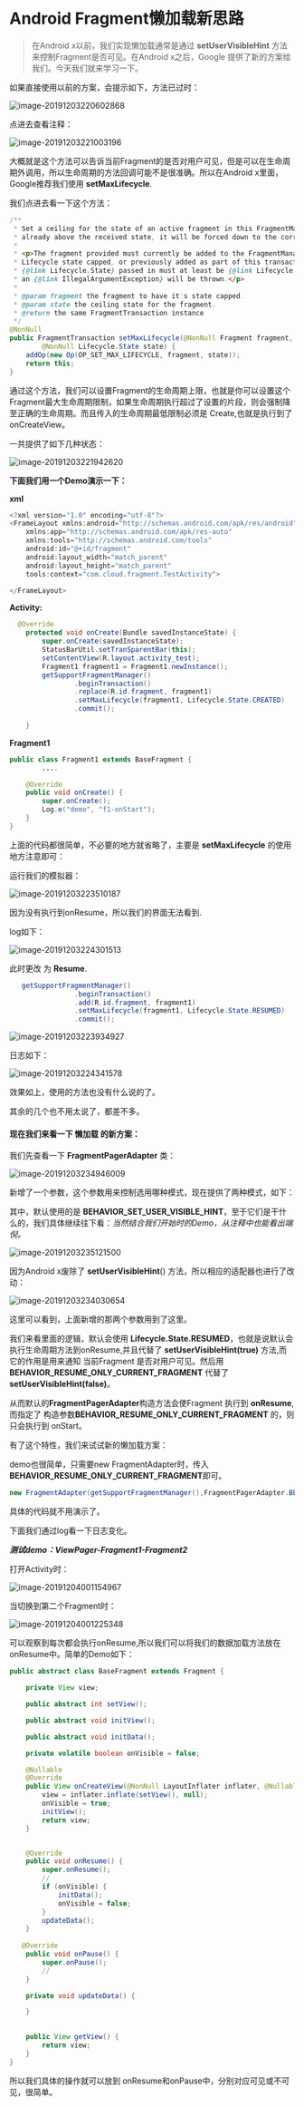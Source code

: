 # Android Fragment懒加载新思路

> 在Android  x以前，我们实现懒加载通常是通过 **setUserVisibleHint** 方法来控制Fragment是否可见。在Android x之后，Google 提供了新的方案给我们。今天我们就来学习一下。



如果直接使用以前的方案，会提示如下，方法已过时：

![image-20191203220602868](https://tva1.sinaimg.cn/large/006tNbRwly1g9jvxhih7gj30yq04st9g.jpg)



点进去查看注释：

![image-20191203221003196](https://tva1.sinaimg.cn/large/006tNbRwly1g9jw1m0xp3j31fq0jowjp.jpg)

大概就是这个方法可以告诉当前Fragment的是否对用户可见，但是可以在生命周期外调用，所以生命周期的方法回调可能不是很准确。所以在Android x里面，Google推荐我们使用 **setMaxLifecycle**.



我们点进去看一下这个方法：

```java
/**
 * Set a ceiling for the state of an active fragment in this FragmentManager. If fragment is
 * already above the received state, it will be forced down to the correct state.
 *
 * <p>The fragment provided must currently be added to the FragmentManager to have it's
 * Lifecycle state capped, or previously added as part of this transaction. The
 * {@link Lifecycle.State} passed in must at least be {@link Lifecycle.State#CREATED}, otherwise
 * an {@link IllegalArgumentException} will be thrown.</p>
 *
 * @param fragment the fragment to have it's state capped.
 * @param state the ceiling state for the fragment.
 * @return the same FragmentTransaction instance
 */
@NonNull
public FragmentTransaction setMaxLifecycle(@NonNull Fragment fragment,
        @NonNull Lifecycle.State state) {
    addOp(new Op(OP_SET_MAX_LIFECYCLE, fragment, state));
    return this;
}
```

通过这个方法，我们可以设置Fragment的生命周期上限，也就是你可以设置这个Fragment最大生命周期限制，如果生命周期执行超过了设置的片段，则会强制降至正确的生命周期。而且传入的生命周期最低限制必须是 Create,也就是执行到了onCreateView。



一共提供了如下几种状态：

![image-20191203221942620](https://tva1.sinaimg.cn/large/006tNbRwly1g9jwbo2bnej30ui0u0alw.jpg)





**下面我们用一个Demo演示一下：**

**xml**

```java
<?xml version="1.0" encoding="utf-8"?>
<FrameLayout xmlns:android="http://schemas.android.com/apk/res/android"
    xmlns:app="http://schemas.android.com/apk/res-auto"
    xmlns:tools="http://schemas.android.com/tools"
    android:id="@+id/fragment"
    android:layout_width="match_parent"
    android:layout_height="match_parent"
    tools:context="com.cloud.fragment.TestActivity">

</FrameLayout>
```

**Activity:**

```java
  @Override
    protected void onCreate(Bundle savedInstanceState) {
        super.onCreate(savedInstanceState);
        StatusBarUtil.setTranSparentBar(this);
        setContentView(R.layout.activity_test);
        Fragment1 fragment1 = Fragment1.newInstance();
        getSupportFragmentManager()
                .beginTransaction()
                .replace(R.id.fragment, fragment1)
                .setMaxLifecycle(fragment1, Lifecycle.State.CREATED)
                .commit();
        
    }
```

**Fragment1**

```JAVA
public class Fragment1 extends BaseFragment {
 		....

    @Override
    public void onCreate() {
        super.onCreate();
        Log.e("demo", "f1-onStart");
    }
}
```

上面的代码都很简单，不必要的地方就省略了，主要是 **setMaxLifecycle** 的使用地方注意即可：



运行我们的模拟器：

![image-20191203223510187](https://tva1.sinaimg.cn/large/006tNbRwly1g9jwrr4ud2j30dg0s60v1.jpg)



因为没有执行到onResume，所以我们的界面无法看到.

log如下：

![image-20191203224301513](https://tva1.sinaimg.cn/large/006tNbRwly1g9jwzx0iadj31180863zj.jpg)





此时更改 为 **Resume**.

```java
   getSupportFragmentManager()
                .beginTransaction()
                .add(R.id.fragment, fragment1)
                .setMaxLifecycle(fragment1, Lifecycle.State.RESUMED)
                .commit();
```

![image-20191203223934927](https://tva1.sinaimg.cn/large/006tNbRwly1g9jwwcakqpj30dg0s6di9.jpg)

日志如下：

![image-20191203224341578](https://tva1.sinaimg.cn/large/006tNbRwly1g9jx0lxkapj311w0ccwge.jpg)

效果如上，使用的方法也没有什么说的了。

其余的几个也不用太说了，都差不多。





#### 现在我们来看一下 **懒加载** 的新方案：

我们先查看一下 **FragmentPagerAdapter** 类：

![image-20191203234946009](https://tva1.sinaimg.cn/large/006tNbRwly1g9jyxd0x3lj30zy05iaaw.jpg)

新增了一个参数，这个参数用来控制选用哪种模式，现在提供了两种模式，如下：



其中，默认使用的是 **BEHAVIOR_SET_USER_VISIBLE_HINT**，至于它们是干什么的，我们具体继续往下看：*当然结合我们开始时的Demo，从注释中也能看出端倪。*

![image-20191203235121500](https://tva1.sinaimg.cn/large/006tNbRwly1g9jyz10rb6j31d80k4wkn.jpg)



因为Android x废除了 **setUserVisibleHint**() 方法，所以相应的适配器也进行了改动：

![image-20191203234030654](https://tva1.sinaimg.cn/large/006tNbRwly1g9jynqkkkmj31fm0s4q9w.jpg)

这里可以看到，上面新增的那两个参数用到了这里。

我们来看里面的逻辑，默认会使用  **Lifecycle.State.RESUMED**，也就是说默认会执行生命周期方法到onResume,并且代替了 **setUserVisibleHint(true)** 方法,而它的作用是用来通知 当前Fragment 是否对用户可见。然后用 **BEHAVIOR_RESUME_ONLY_CURRENT_FRAGMENT** 代替了 **setUserVisibleHint(false)**。

从而默认的**FragmentPagerAdapter**构造方法会使Fragment 执行到 **onResume**,而指定了 构造参数**BEHAVIOR_RESUME_ONLY_CURRENT_FRAGMENT** 的，则只会执行到 onStart。



有了这个特性，我们来试试新的懒加载方案：

demo也很简单，只需要new FragmentAdapter时，传入**BEHAVIOR_RESUME_ONLY_CURRENT_FRAGMENT**即可。

```java
new FragmentAdapter(getSupportFragmentManager(),FragmentPagerAdapter.BEHAVIOR_RESUME_ONLY_CURRENT_FRAGMENT,list)
```

具体的代码就不用演示了。



下面我们通过log看一下日志变化。

***测试demo：ViewPager-Fragment1-Fragment2***

打开Activity时：

![image-20191204001154967](https://tva1.sinaimg.cn/large/006tNbRwly1g9jzklz2jbj31b20agq5w.jpg)

当切换到第二个Fragment时：

![image-20191204001225348](https://tva1.sinaimg.cn/large/006tNbRwly1g9jzl1i5a4j31di0a8gp2.jpg)



可以观察到每次都会执行onResume,所以我们可以将我们的数据加载方法放在 onResume中。简单的Demo如下：

```java
public abstract class BaseFragment extends Fragment {

    private View view;

    public abstract int setView();

    public abstract void initView();

    public abstract void initData();

    private volatile boolean onVisible = false;

    @Nullable
    @Override
    public View onCreateView(@NonNull LayoutInflater inflater, @Nullable ViewGroup container, @Nullable Bundle savedInstanceState) {
        view = inflater.inflate(setView(), null);
        onVisible = true;
        initView();
        return view;
    }


    @Override
    public void onResume() {
        super.onResume();
      	//
        if (onVisible) {
            initData();
            onVisible = false;
        }
        updateData();
    }
  
   @Override
    public void onPause() {
        super.onPause();
      	//	
    }

    private void updateData() {

    }
    

    public View getView() {
        return view;
    }
}
```

所以我们具体的操作就可以放到 onResume和onPause中，分别对应可见或不可见，很简单。



